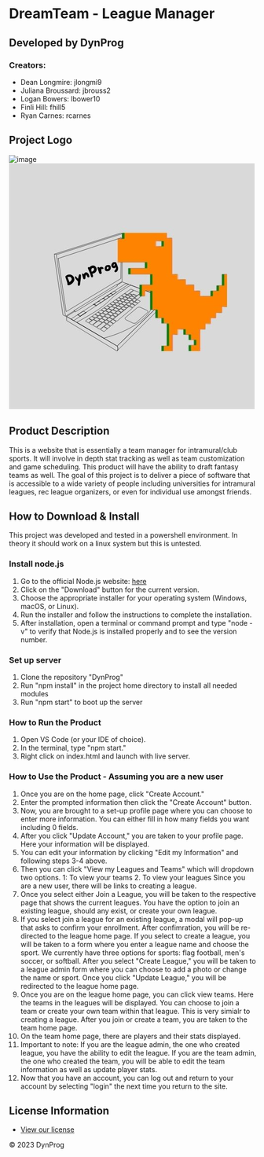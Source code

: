 # DreamTeam - League Manager
## Developed by DynProg
### Creators:
* Dean Longmire: jlongmi9
* Juliana Broussard: jbrouss2
* Logan Bowers: lbower10
* Finli Hill: fhill5
* Ryan Carnes: rcarnes

## Project Logo
![image](https://user-images.githubusercontent.com/123399706/235378517-0fc17fd3-08b9-487f-9e2c-fb45d2940cfb.png)
![image](DreamTeam/Front-End/photos/DynProg.jpg)

## Product Description
This is a website that is essentially a team manager for intramural/club sports. It will involve in depth stat tracking as well as team customization and game scheduling. This product will have the ability to draft fantasy teams as well. The goal of this project is to deliver a piece of software that is accessible to a wide variety of people including universities for intramural leagues, rec league organizers, or even for individual use amongst friends.

## How to Download & Install 
This project was developed and tested in a powershell environment. In theory it should work on a linux system but this is untested.

### Install node.js
1. Go to the official Node.js website: [here](https://nodejs.org/)
2. Click on the "Download" button for the current version.
3. Choose the appropriate installer for your operating system (Windows, macOS, or Linux).
4. Run the installer and follow the instructions to complete the installation.
5. After installation, open a terminal or command prompt and type "node -v" to verify that Node.js is installed properly and to see the version number.

### Set up server
1. Clone the repository "DynProg"
2. Run "npm install" in the project home directory to install all needed modules
3. Run "npm start" to boot up the server

### How to Run the Product
1. Open VS Code (or your IDE of choice). 
2. In the terminal, type "npm start." 
3. Right click on index.html and launch with live server.

### How to Use the Product - Assuming you are a new user
1. Once you are on the home page, click "Create Account."
2. Enter the prompted information then click the "Create Account" button.
3. Now, you are brought to a set-up profile page where you can choose to enter more information. You can either fill in how many fields you want including 0 fields.
4. After you click "Update Account," you are taken to your profile page. Here your information will be displayed.
5. You can edit your information by clicking "Edit my Information" and following steps 3-4 above.
6. Then you can click "View my Leagues and Teams" which will dropdown two options. 1: To view your teams 2. To view your leagues Since you are a new user, there will be links to creating a league.
7. Once you select either Join a League, you will be taken to the respective page that shows the current leagues. You have the option to join an existing league, should any exist, or create your own league.
8. If you select join a league for an existing league, a modal will pop-up that asks to confirm your enrollment. After confimration, you will be re-directed to the league home page. If you select to create a league, you will be taken to a form where you enter a league name and choose the sport. We currently have three options for sports: flag football, men's soccer, or softball. After you select "Create League," you will be taken to a league admin form where you can choose to add a photo or change the name or sport. Once you click "Update League," you will be redirected to the league home page.
9. Once you are on the league home page, you can click view teams. Here the teams in the leagues will be displayed. You can choose to join a team or create your own team within that league. This is very simialr to creating a league. After you join or create a team, you are taken to the team home page.
10. On the team home page, there are players and their stats displayed.
11. Important to note: If you are the league admin, the one who created league, you have the ability to edit the league. If you are the team admin, the one who created the team, you will be able to edit the team information as well as update player stats.
12. Now that you have an account, you can log out and return to your account by selecting "login" the next time you return to the site.

## License Information
* [View our license](https://github.com/utk-cs340-spring23/DynProg/blob/main/LICENSE)



© 2023 DynProg
